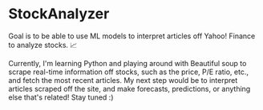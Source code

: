 # StockAnalyzer

Goal is to be able to use ML models to interpret articles off Yahoo! Finance to analyze stocks. 📈

Currently, I'm learning Python and playing around with Beautiful soup to scrape real-time information off stocks, such as the price, P/E ratio, etc., and fetch the most recent articles.
My next step would be to interpret articles scraped off the site, and make forecasts, predictions, or anything else that's related! Stay tuned :)
